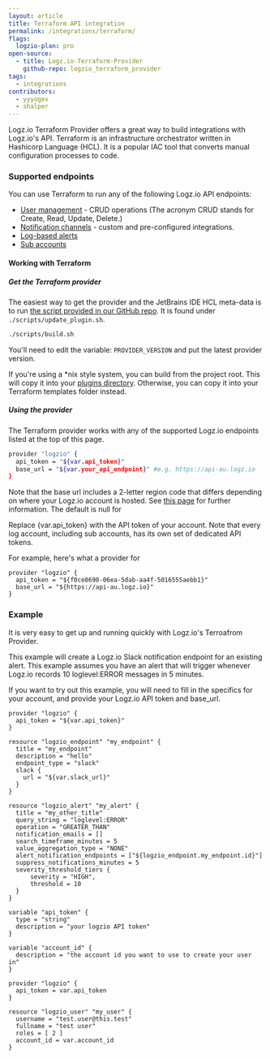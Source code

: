 ```yaml
---
layout: article
title: Terraform API integration
permalink: /integrations/terraform/
flags:
  logzio-plan: pro
open-source:
  - title: Logz.io-Terraform-Provider
    github-repo: logzio_terraform_provider
tags:
  - integrations
contributors:
  - yyyogev
  - shalper
---
```


Logz.io Terraform Provider offers a great way to build integrations with Logz.io's API. Terraform is an infrastructure orchestrator written in Hashicorp Language (HCL). It is a popular IAC tool that converts manual configuration processes to code.

### Supported endpoints

You can use Terraform to run any of the following Logz.io API endpoints:

* [User management](https://docs.logz.io/api/#tag/Manage-users) - CRUD operations (The acronym CRUD stands for Create, Read, Update, Delete.)
* [Notification channels](https://docs.logz.io/api/#tag/Manage-notification-endpoints) - custom and pre-configured integrations.
* [Log-based alerts](https://github.com/logzio/public-api/tree/master/alerts)
* [Sub accounts](https://docs.logz.io/api/#tag/Manage-sub-accounts)

#### Working with Terraform

<div class="tasklist">

##### Get the Terraform provider

The easiest way to get the provider and the JetBrains IDE HCL meta-data is to run [the script provided in our GitHub repo](https://github.com/logzio/logzio_terraform_provider/blob/master/scripts/update_plugin.sh). It is found under `./scripts/update_plugin.sh`.

```bash
./scripts/build.sh
```

You'll need to edit the variable: `PROVIDER_VERSION` and put the latest provider version.

If you're using a *nix style system, you can build from the project root. This will copy it into your [plugins directory](https://www.terraform.io/docs/configuration/providers.html#third-party-plugins).  Otherwise, you can copy it into your Terraform templates folder instead.

##### Using the provider

The Terraform provider works with any of the supported Logz.io endpoints listed at the top of this page.

```bash
provider "logzio" {
  api_token = "${var.api_token}"
  base_url = "${var.your_api_endpoint}" #e.g. https://api-au.logz.io
}
```

Note that the base url includes a 2-letter region code that differs depending on where your Logz.io account is hosted. See [this page](https://docs.logz.io/user-guide/accounts/account-region.html) for further information. The default is null for 

Replace {var.api_token} with the API token of your account. Note that every log account, including sub accounts, has its own set of dedicated API tokens.

For example, here's what a provider for 

```
provider "logzio" {
  api_token = "${f0ce8690-06ea-5dab-aa4f-5016555aebb1}"
  base_url = "${https://api-au.logz.io}"
}
```

### Example

It is very easy to get up and running quickly with Logz.io's Terroafrom Provider.

This example will create a Logz.io Slack notification endpoint for an existing alert. This example assumes you have an alert that will trigger whenever Logz.io records 10 loglevel:ERROR messages in 5 minutes.

If you want to try out this example, you will need to fill in the specifics for your account, and provide your Logz.io API token and base_url.

```
provider "logzio" {
  api_token = "${var.api_token}"
}

resource "logzio_endpoint" "my_endpoint" {
  title = "my_endpoint"
  description = "hello"
  endpoint_type = "slack"
  slack {
    url = "${var.slack_url}"
  }
}

resource "logzio_alert" "my_alert" {
  title = "my_other_title"
  query_string = "loglevel:ERROR"
  operation = "GREATER_THAN"
  notification_emails = []
  search_timeframe_minutes = 5
  value_aggregation_type = "NONE"
  alert_notification_endpoints = ["${logzio_endpoint.my_endpoint.id}"]
  suppress_notifications_minutes = 5
  severity_threshold_tiers {
      severity = "HIGH",
      threshold = 10
  }
}
```


```
variable "api_token" {
  type = "string"
  description = "your logzio API token"
}

variable "account_id" {
  description = "the account id you want to use to create your user in"
}

provider "logzio" {
  api_token = var.api_token
}

resource "logzio_user" "my_user" {
  username = "test.user@this.test"
  fullname = "test user"
  roles = [ 2 ]
  account_id = var.account_id
}
```
